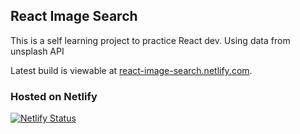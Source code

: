 ## React Image Search

This is a self learning project to practice React dev. Using data from unsplash API

Latest build is viewable at [react-image-search.netlify.com](https://react-image-search.netlify.com/).


### Hosted on Netlify

[![Netlify Status](https://api.netlify.com/api/v1/badges/4d826e1f-9346-4ecb-9c78-9e0a4be7a720/deploy-status)](https://app.netlify.com/sites/react-image-search/deploys)

